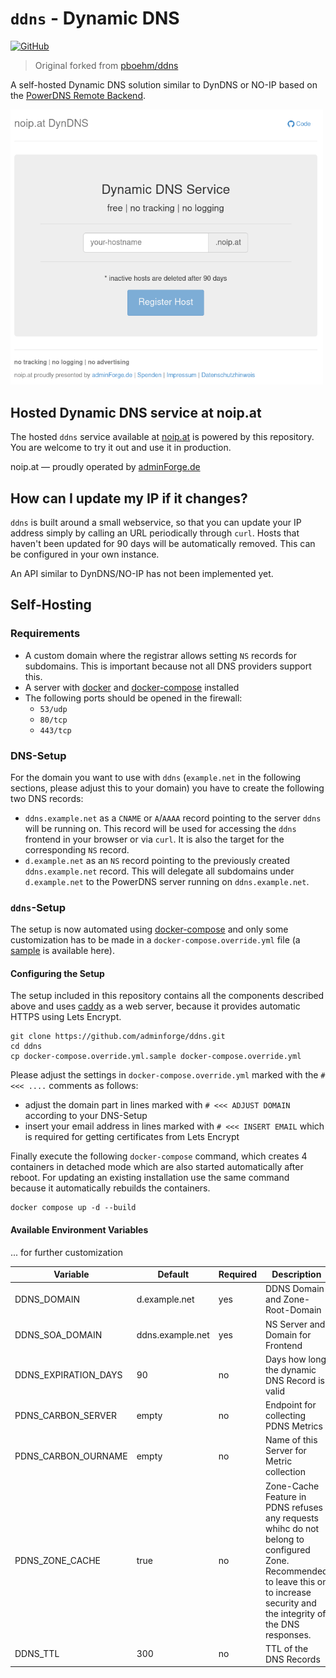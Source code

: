 # `ddns` - Dynamic DNS

[![GitHub](https://img.shields.io/github/license/adminforge/ddns?style=flat)](https://github.com/adminforge/ddns)

> Original forked from [pboehm/ddns](https://github.com/pboehm/ddns)

A self-hosted Dynamic DNS solution similar to DynDNS or NO-IP based on the
[PowerDNS Remote Backend](https://doc.powerdns.com/authoritative/backends/remote.html).

<img src="screenshot.png" alt="screenshot" width="500"/>


## Hosted Dynamic DNS service at noip.at

The hosted `ddns` service available at [noip.at](https://noip.at) is powered by this repository.
You are welcome to try it out and use it in production.

noip.at — proudly operated by [adminForge.de](https://adminforge.de/)

## How can I update my IP if it changes?

`ddns` is built around a small webservice, so that you can update your IP address simply by calling
an URL periodically through `curl`. Hosts that haven't been updated for 90 days will
be automatically removed. This can be configured in your own instance.

An API similar to DynDNS/NO-IP has not been implemented yet.

## Self-Hosting

### Requirements

* A custom domain where the registrar allows setting `NS` records for subdomains. This is important because not all
  DNS providers support this.
* A server with [docker](https://www.docker.com/) and [docker-compose](https://docs.docker.com/compose/) installed
* The following ports should be opened in the firewall:
  * `53/udp`
  * `80/tcp`
  * `443/tcp`

### DNS-Setup

For the domain you want to use with `ddns` (`example.net` in the following sections, please adjust this to your domain)
you have to create the following two DNS records:

* `ddns.example.net` as a `CNAME` or `A`/`AAAA` record pointing to the server `ddns` will be running on. This record
  will be used for accessing the `ddns` frontend in your browser or via `curl`. It is also the target for the
  corresponding `NS` record.
* `d.example.net` as an `NS` record pointing to the previously created `ddns.example.net` record. This will delegate
  all subdomains under `d.example.net` to the PowerDNS server running on `ddns.example.net`.

### `ddns`-Setup

The setup is now automated using [docker-compose](https://docs.docker.com/compose/) and only some customization has
to be made in a `docker-compose.override.yml` file
(a [sample](./docker-compose.override.yml.sample) is available here).

#### Configuring the Setup

The setup included in this repository contains all the components described above and uses
[caddy](https://caddyserver.com/) as a web server, because it provides automatic HTTPS using Lets Encrypt.

```
git clone https://github.com/adminforge/ddns.git
cd ddns
cp docker-compose.override.yml.sample docker-compose.override.yml
```

Please adjust the settings in `docker-compose.override.yml` marked with the `#<<< ....` comments as follows:

* adjust the domain part in lines marked with `# <<< ADJUST DOMAIN` according to your DNS-Setup
* insert your email address in lines marked with `# <<< INSERT EMAIL` which is required for getting certificates
  from Lets Encrypt

Finally execute the following `docker-compose` command, which creates 4 containers in detached mode which are also
started automatically after reboot. For updating an existing installation use the same command because it automatically
rebuilds the containers.

```
docker compose up -d --build
```
#### Available Environment Variables 
... for further customization

| Variable | Default       | Required | Description                                                                                                                                                                       |
| --- |---------------| --- |-----------------------------------------------------------------------------------------------------------------------------------------------------------------------------------|
| DDNS_DOMAIN | d.example.net | yes | DDNS Domain and Zone-Root-Domain                                                                                                                                                  |
| DDNS_SOA_DOMAIN | ddns.example.net              | yes | NS Server and Domain for Frontend                                                                                                                                                 |
| DDNS_EXPIRATION_DAYS | 90            | no | Days how long the dynamic DNS Record is valid                                                                                                                                     |
| PDNS_CARBON_SERVER | empty         | no | Endpoint for collecting PDNS Metrics                                                                                                                                              |
| PDNS_CARBON_OURNAME | empty         | no | Name of this Server for Metric collection                                                                                                                                         |
| PDNS_ZONE_CACHE | true          | no | Zone-Cache Feature in PDNS refuses any requests whihc do not belong to configured Zone. Recommended to leave this on to increase security and the integrity of the DNS responses. |
| DDNS_TTL | 300           | no | TTL of the DNS Records                                                                                                                                                            |


